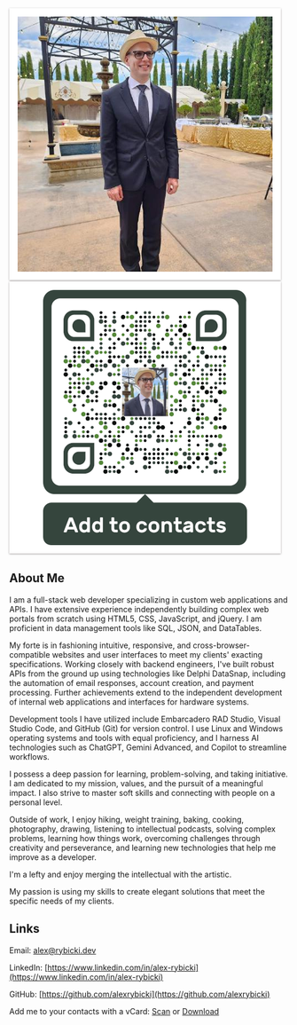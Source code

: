 
<div class="scene scene--card">
  <div class="card">
    <div class="card__face card__face--front">
      <img
          src="assets/me.jpg"
          alt="Click me"
          title="Click me"
          style="padding: 15px 15px 15px;  
                 background-color: white;
                 box-shadow: 0 1px 3px rgba(34, 25, 25, 0.4); 
                   -moz-box-shadow: 0 1px 2px rgba(34,25,25,0.4); 
                   -webkit-box-shadow: 0 1px 3px rgba(34, 25, 25, 0.4);
            ">
    </div>
    <div class="card__face card__face--back">
      <img
        src="assets/Static-vCard460.png"
        alt="Scan to add to contacts"
        title="Scan to add to contacts"
        style="padding: 15px 15px 15px;
               background-color: white;
               box-shadow: 0 1px 3px rgba(34, 25, 25, 0.4);
                 -moz-box-shadow: 0 1px 2px rgba(34,25,25,0.4);
                 -webkit-box-shadow: 0 1px 3px rgba(34, 25, 25, 0.4);
          ">
    </div>
  </div>
</div>

## About Me

I am a full-stack web developer specializing in custom web applications and APIs. I have extensive experience independently building complex web portals from scratch using HTML5, CSS, JavaScript, and jQuery. I am proficient in data management tools like SQL, JSON, and DataTables.

My forte is in fashioning intuitive, responsive, and cross-browser-compatible websites and user interfaces to meet my clients' exacting specifications. Working closely with backend engineers, I've built robust APIs from the ground up using technologies like Delphi DataSnap, including the automation of email responses, account creation, and payment processing. Further achievements extend to the independent development of internal web applications and interfaces for hardware systems. 

Development tools I have utilized include Embarcadero RAD Studio, Visual Studio Code, and GitHub (Git) for version control. I use Linux and Windows operating systems and tools with equal proficiency, and I harness AI technologies such as ChatGPT, Gemini Advanced, and Copilot to streamline workflows.

I possess a deep passion for learning, problem-solving, and taking initiative. I am dedicated to my mission, values, and the pursuit of a meaningful impact. I also strive to master soft skills and connecting with people on a personal level.

Outside of work, I enjoy hiking, weight training, baking, cooking, photography, drawing, listening to intellectual podcasts, solving complex problems, learning how things work, overcoming challenges through creativity and perseverance, and learning new technologies that help me improve as a developer. 

I'm a lefty and enjoy merging the intellectual with the artistic.

My passion is using my skills to create elegant solutions that meet the specific needs of my clients.

## Links

Email: [alex@rybicki.dev](mailto:alex@rybicki.dev)

LinkedIn: [https://www.linkedin.com/in/alex-rybicki](https://www.linkedin.com/in/alex-rybicki)

GitHub: [https://github.com/alexrybicki](https://github.com/alexrybicki)

Add me to your contacts with a vCard: [Scan](assets/alex-vcard.png) or [Download](assets/alex-vcard.vcf)
